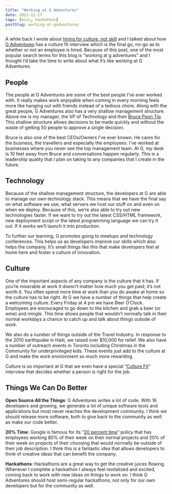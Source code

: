```yaml
---
title: "Working at G Adventures"
date: 2012-12-17
tags: [misc, hackathon]
postSlug: working-at-gadventures
---
```


A while back I wrote about [hiring for culture, not skill](/posts/hire-for-culture-not-skill/) and I talked about how [G Adventures](https://gadventures.com/) has a culture fit interview which is the final go, no-go as to whether or not an employee is hired. Because of this post, one of the most popular search terms for this blog is “working at g adventures” and I thought I’d take the time to write about what it’s like working at G Adventures.

## People
The people at G Adventures are some of the best people I’ve ever worked with. It really makes work enjoyable when coming in every morning feels more like hanging out with friends instead of a tedious chore. Along with the great people, G Adventures also has a very shallow management structure. Above me is my manager, the VP of Technology and then [Bruce Poon Tip](http://www.gadventures.com/about-us/bruce-poon-tip/). This shallow structure allows decisions to be made quickly and without the waste of getting 50 people to approve a single decision.

Bruce is also one of the best CEOs/Owners I’ve ever known. He cares for the business, the travellers and especially the employees. I’ve worked at businesses where you never see the top management team. At G, my desk is 10 feet away from Bruce and conversations happen regularly. This is a leadership quality that I plan on taking to any companies that I create in the future.

## Technology
Because of the shallow management structure, the developers at G are able to manage our own technology stack. This means that we have the final say on what software we use, what servers we host our stuff on and even on when we deploy. Because of this, we’re also able to try out new technologies faster. If we want to try out the latest CSS/HTML framework, new deployment script or the latest programming language we can try it out. If it works we’ll launch it into production.

To further our learning, G promotes going to meetups and technology conferences. This helps us as developers improve our skills which also helps the company. It’s small things like this that make developers feel at home here and foster a culture of innovation.

## Culture
One of the important aspects of any company is the culture that it has. If you’re miserable at work it doesn’t matter how much you get paid; it’s not worth it. You often spend more time at work than you do awake at home so the culture has to be right. At G we have a number of things that help create a welcoming culture. Every Friday at 4 pm we have Beer O’Clock. Employees are encouraged to go down to the kitchen and grab a beer (or wine) and mingle. This time allows people that wouldn’t normally talk in their normal workdays a chance to catch up and talk about things outside of work.

We also do a number of things outside of the Travel Industry. In response to the 2010 earthquake in Haiti, we raised over $10,000 for relief. We also have a number of outreach events in Toronto including Christmas in the Community for underprivileged kids. These events just add to the culture at G and make the work environment so much more rewarding.

Culture is so important at G that we even have a special “[Culture Fit](/posts/hire-for-culture-not-skill/)” interview that decides whether a person is right for the job.

## Things We Can Do Better
**Open Source All the Things**: G Adventures writes a lot of code. With 16 developers and growing, we generate a lot of unique software tools and applications but most never reaches the development community. I think we should release more software, both to give back to the community as well as make our code better.

**20% Time**: Google is famous for its “[20 percent time](https://googleblog.blogspot.com/2006/05/googles-20-percent-time-in-action.html)” policy that has employees working 80% of their week on their normal projects and 20% of their week on projects of their choosing that would normally be outside of their job description. I think this is a fantastic idea that allows developers to think of creative ideas that can benefit the company.

**Hackathons**:  Hackathons are a great way to get the creative juices flowing. Whenever I complete a hackathon I always feel revitalized and excited, coming back to work with new ideas on things to work on. I think G Adventures should host semi-regular hackathons, not only for our own developers but for the community as well.
